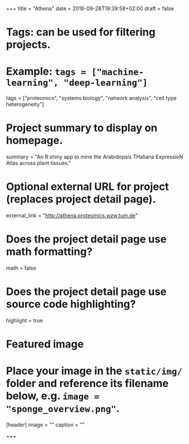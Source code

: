 +++
title = "Athena"
date = 2018-09-28T19:39:58+02:00
draft = false

# Tags: can be used for filtering projects.
# Example: `tags = ["machine-learning", "deep-learning"]`
tags = ["proteomics", "systems biology", "network analysis", "cell type heterogeneity"]

# Project summary to display on homepage.
summary = "An R shiny app to mine the Arabidopsis THaliana ExpressioN Atlas across plant tissues."


# Optional external URL for project (replaces project detail page).
external_link = "http://athena.proteomics.wzw.tum.de"

# Does the project detail page use math formatting?
math = false

# Does the project detail page use source code highlighting?
highlight = true

# Featured image
# Place your image in the `static/img/` folder and reference its filename below, e.g. `image = "sponge_overview.png"`.
[header]
image = ""
caption = ""

+++
